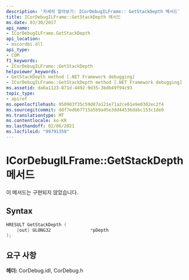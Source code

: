 ```yaml
---
description: '자세히 알아보기: ICorDebugILFrame:: GetStackDepth 메서드'
title: ICorDebugILFrame::GetStackDepth 메서드
ms.date: 03/30/2017
api_name:
- ICorDebugILFrame.GetStackDepth
api_location:
- mscordbi.dll
api_type:
- COM
f1_keywords:
- ICorDebugILFrame::GetStackDepth
helpviewer_keywords:
- GetStackDepth method [.NET Framework debugging]
- ICorDebugILFrame::GetStackDepth method [.NET Framework debugging]
ms.assetid: da6a1123-871d-4492-9d35-3bdb49f94c93
topic_type:
- apiref
ms.openlocfilehash: 950903f35c59d87a121e71a2ce81e9e0302ec2f4
ms.sourcegitcommit: ddf7edb67715a5b9a45e3dd44536dabc153c1de0
ms.translationtype: MT
ms.contentlocale: ko-KR
ms.lasthandoff: 02/06/2021
ms.locfileid: "99791358"
---
```

# <a name="icordebugilframegetstackdepth-method"></a>ICorDebugILFrame::GetStackDepth 메서드

이 메서드는 구현되지 않았습니다.  
  
## <a name="syntax"></a>Syntax  
  
```cpp  
HRESULT GetStackDepth (  
    [out] ULONG32               *pDepth  
);  
```  
  
## <a name="requirements"></a>요구 사항  

 **헤더:** CorDebug.idl, CorDebug.h
